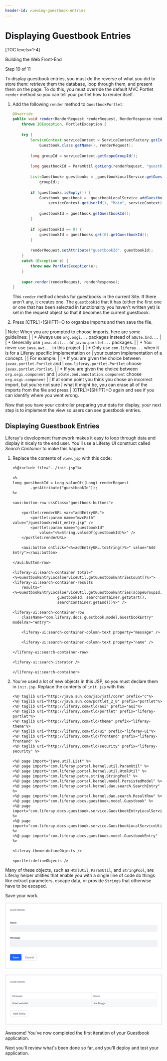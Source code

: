 ```yaml
---
header-id: viewing-guestbook-entries
---
```


# Displaying Guestbook Entries

[TOC levels=1-4]

<div class="learn-path-step row">
    <p id="stepTitle">Building the Web Front-End</p><p>Step 10 of 11</p>
</div>

To display guestbook entries, you must do the reverse of what you did to store
them: retrieve them the database, loop through them, and present them on the
page. To do this, you must override the default MVC Portlet `render` method so
you can tell your portlet how to render itself. 

1.  Add the following `render` method to `GuestbookPortlet`: 

    ```java
    @Override
    public void render(RenderRequest renderRequest, RenderResponse renderResponse)
        throws IOException, PortletException {

        try {
            ServiceContext serviceContext = ServiceContextFactory.getInstance(
                Guestbook.class.getName(), renderRequest);

            long groupId = serviceContext.getScopeGroupId();

            long guestbookId = ParamUtil.getLong(renderRequest, "guestbookId");

            List<Guestbook> guestbooks = _guestbookLocalService.getGuestbooks(
                groupId);

            if (guestbooks.isEmpty()) {
                Guestbook guestbook = _guestbookLocalService.addGuestbook(
                    serviceContext.getUserId(), "Main", serviceContext);

                guestbookId = guestbook.getGuestbookId();
            }

            if (guestbookId == 0) {
                guestbookId = guestbooks.get(0).getGuestbookId();
            }

            renderRequest.setAttribute("guestbookId", guestbookId);
        }
        catch (Exception e) {
            throw new PortletException(e);
        }

        super.render(renderRequest, renderResponse);
    }
    ```

    This `render` method checks for guestbooks in the current Site. If there aren't
    any, it creates one. The `guestbookId` that it has (either the first one or one
    that has been selected in functionality you haven't written yet) is set in the
    request object so that it becomes the current guestbook. 

2.  Press [CTRL]+[SHIFT]+O to organize imports and then save the file. 

| Note: When you are prompted to choose imports, here are some guidelines:
| 
| * Always use `org.osgi...` packages instead of `aQute.bnd...`
| 
| * Generally use `java.util...` or `javax.portlet...` packages.
| 
| * You never use `java.awt...` in this project.
| 
| * Only use `com.liferay...` when it is for a Liferay specific implementation or
|   your custom implementation of a concept.
| 
| For example:
| 
| * If you are given the choice between `javax.portlet.Portlet` and
|     `com.liferay.portlet.Portlet` choose `javax.portlet.Portlet`.
| 
| * If you are given the choice between `org.osgi.component` and
|   `aQute.bnd.annotation.component` choose `org.osgi.component`
| 
| If at some point you think you chose an incorrect import, but you're not sure
| what it might be, you can erase all of the imports from the file and press
| [CTRL]+[SHIFT]+O again and see if you can identify where you went wrong.

Now that you have your controller preparing your data for display, your next
step is to implement the view so users can see guestbook entries. 

## Displaying Guestbook Entries

Liferay's development framework makes it easy to loop through data and display 
it nicely to the end user. You'll use a Liferay UI construct called *Search 
Container* to make this happen. 

1.  Replace the contents of `view.jsp` with this code: 

    ```markup
    <%@include file="../init.jsp"%>

    <%
    long guestbookId = Long.valueOf((Long) renderRequest
            .getAttribute("guestbookId"));
    %>

    <aui:button-row cssClass="guestbook-buttons">

        <portlet:renderURL var="addEntryURL">
            <portlet:param name="mvcPath" value="/guestbook/edit_entry.jsp" />
            <portlet:param name="guestbookId"
                value="<%=String.valueOf(guestbookId)%>" />
        </portlet:renderURL>

        <aui:button onClick="<%=addEntryURL.toString()%>" value="Add Entry"></aui:button>

    </aui:button-row>

    <liferay-ui:search-container total="<%=GuestbookEntryLocalServiceUtil.getGuestbookEntriesCount()%>">
    <liferay-ui:search-container-results
        results="<%=GuestbookEntryLocalServiceUtil.getGuestbookEntries(scopeGroupId.longValue(),
                        guestbookId, searchContainer.getStart(),
                        searchContainer.getEnd())%>" />

    <liferay-ui:search-container-row
        className="com.liferay.docs.guestbook.model.GuestbookEntry" modelVar="entry">

        <liferay-ui:search-container-column-text property="message" />

        <liferay-ui:search-container-column-text property="name" />

    </liferay-ui:search-container-row>

    <liferay-ui:search-iterator />

    </liferay-ui:search-container>
    ```

2.  You've used a lot of new objects in this JSP, so you must declare them in
    `init.jsp`. Replace the contents of `init.jsp` with this: 

    ```markup
    <%@ taglib uri="http://java.sun.com/jsp/jstl/core" prefix="c"%>
    <%@ taglib uri="http://java.sun.com/portlet_2_0" prefix="portlet"%>
    <%@ taglib uri="http://liferay.com/tld/aui" prefix="aui"%>
    <%@ taglib uri="http://liferay.com/tld/portlet" prefix="liferay-portlet"%>
    <%@ taglib uri="http://liferay.com/tld/theme" prefix="liferay-theme"%>
    <%@ taglib uri="http://liferay.com/tld/ui" prefix="liferay-ui"%>
    <%@ taglib uri="http://liferay.com/tld/frontend" prefix="liferay-frontend" %>
    <%@ taglib uri="http://liferay.com/tld/security" prefix="liferay-security" %>

    <%@ page import="java.util.List" %>
    <%@ page import="com.liferay.portal.kernel.util.ParamUtil" %>
    <%@ page import="com.liferay.portal.kernel.util.HtmlUtil" %>
    <%@ page import="com.liferay.petra.string.StringPool" %>
    <%@ page import="com.liferay.portal.kernel.model.PersistedModel" %>
    <%@ page import="com.liferay.portal.kernel.dao.search.SearchEntry" %>
    <%@ page import="com.liferay.portal.kernel.dao.search.ResultRow" %>
    <%@ page import="com.liferay.docs.guestbook.model.Guestbook" %>
    <%@ page import="com.liferay.docs.guestbook.service.GuestbookEntryLocalServiceUtil" %>
    <%@ page import="com.liferay.docs.guestbook.service.GuestbookLocalServiceUtil" %>
    <%@ page import="com.liferay.docs.guestbook.model.GuestbookEntry" %> 

    <liferay-theme:defineObjects />

    <portlet:defineObjects />
    ```

Many of these objects, such as `HtmlUtil`, `ParamUtil`, and `StringPool`, are
Liferay helper utilities that enable you with a single line of code do things
like extract parameters, escape data, or provide `String`s that otherwise have
to be escaped. 

Save your work. 

![Figure 1: You have a form to enter information.](../../../images/guestbook-prototype-form.png)

![Figure 2: Submitted entries are displayed here.](../../../images/guestbook-prototype-container.png)

Awesome! You've now completed the first iteration of your Guestbook application. 

Next you'll review what's been done so far, and you'll deploy and test your
application. 

